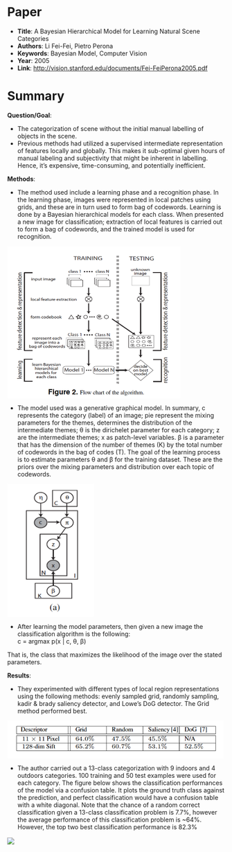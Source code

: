 # Paper

-  **Title**: A Bayesian Hierarchical Model for Learning Natural Scene Categories
-  **Authors**: Li Fei-Fei, Pietro Perona
-  **Keywords**: Bayesian Model, Computer Vision
-  **Year**: 2005
-  **Link**: http://vision.stanford.edu/documents/Fei-FeiPerona2005.pdf

# Summary

**Question/Goal**: 
- The categorization of scene without the initial manual labelling of objects in the scene. 
- Previous methods had utilized a supervised intermediate representation of features locally and globally. This makes it sub-optimal given hours of manual labeling and subjectivity that might be inherent in labelling. Hence, it’s expensive, time-consuming, and potentially inefficient.

**Methods**:
- The method used include a learning phase and a recognition phase. In the learning phase, images were represented in local patches using grids, and these are in turn used to form bag of codewords. Learning is done by a Bayesian hierarchical models for each class. When presented a new image for classification; extraction of local features is carried out to form a bag of codewords, and the trained model is used for recognition.

<img src="images/BHM_NS_algorithm.png" width=400 align="center">

- The model used was a generative graphical model. In summary, c represents the category (label) of an image; pie represent the mixing parameters for the themes, determines the distribution of the intermediate themes;  θ is the dirichelet parameter for each category; z are the intermediate themes; x as patch-level variables. β is a parameter that has the dimension of the number of themes (K) by the total number of codewords in the bag of codes (T). The goal of the learning process is to estimate parameters θ and β for the training dataset. These are the priors over the mixing parameters and distribution over each topic of codewords. 

<img src="images/BHM_NS_graphical_model.png" width=200 align="center">

- 	After learning the model parameters, then given a new image the classification algorithm is the following:<br>
c = arg⁡max⁡ p(x | c, θ, β) 

That is, the class that maximizes the likelihood of the image over the stated parameters. 

**Results**:

- They experimented with different types of local region representations using the following methods: evenly sampled grid, randomly sampling, kadir & brady saliency detector, and Lowe’s DoG detector. The Grid method performed best. 

<img src="images/BHM_NS_Table1.png" width=500 align="center">

- The author carried out a 13-class categorization with 9 indoors and 4 outdoors categories. 100 training and 50 test examples were used for each category. The figure below shows the classification performances of the model via a confusion table. It plots the ground truth class against the prediction, and perfect classification would have a confusion table with a white diagonal. Note that the chance of a random correct classification given a 13-class classification problem is 7.7%, however the average performance of this classification problem is ~64%. However, the top two best classification performance is 82.3%

<img src="images/confusion_table.png" width=500 align="center">

